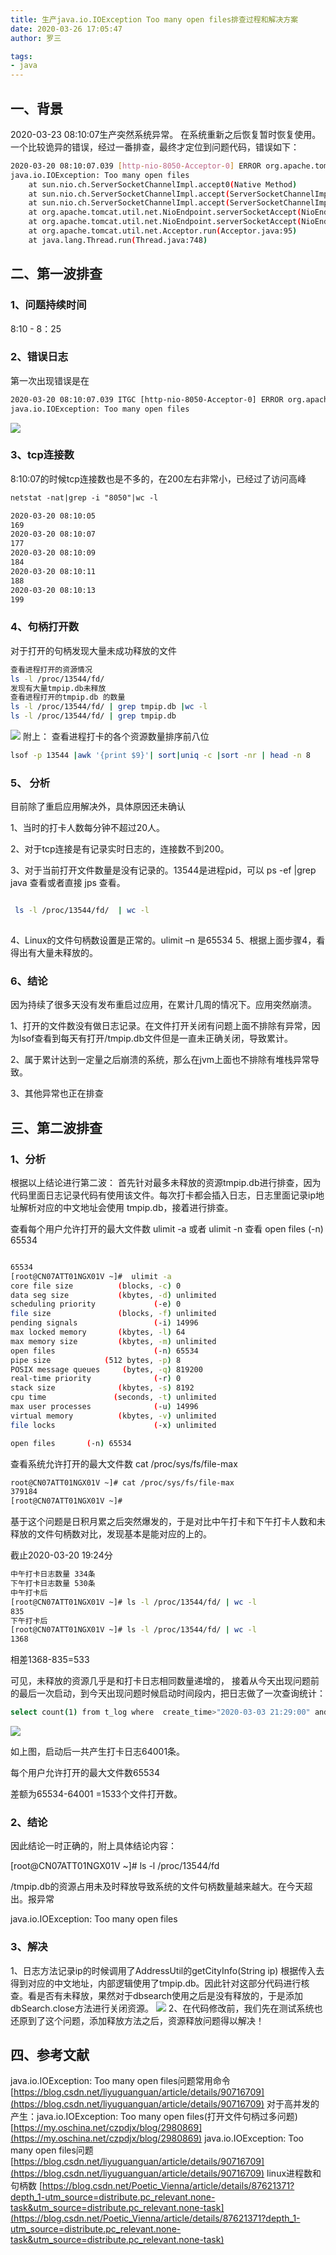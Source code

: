 ```yaml
---
title: 生产java.io.IOException Too many open files排查过程和解决方案
date: 2020-03-26 17:05:47
author: 罗三

tags:
- java
---
```

## 一、背景
2020-03-23 08:10:07生产突然系统异常。
在系统重新之后恢复暂时恢复使用。一个比较诡异的错误，经过一番排查，最终才定位到问题代码，错误如下：

```bash
2020-03-20 08:10:07.039 [http-nio-8050-Acceptor-0] ERROR org.apache.tomcat.util.net.Acceptor - Socket accept failed
java.io.IOException: Too many open files
	at sun.nio.ch.ServerSocketChannelImpl.accept0(Native Method)
	at sun.nio.ch.ServerSocketChannelImpl.accept(ServerSocketChannelImpl.java:422)
	at sun.nio.ch.ServerSocketChannelImpl.accept(ServerSocketChannelImpl.java:250)
	at org.apache.tomcat.util.net.NioEndpoint.serverSocketAccept(NioEndpoint.java:446)
	at org.apache.tomcat.util.net.NioEndpoint.serverSocketAccept(NioEndpoint.java:70)
	at org.apache.tomcat.util.net.Acceptor.run(Acceptor.java:95)
	at java.lang.Thread.run(Thread.java:748)
```

<!-- more -->


## 二、第一波排查
### 1、问题持续时间
8:10 - 8：25

### 2、错误日志
第一次出现错误是在

```handlebars
2020-03-20 08:10:07.039 ITGC [http-nio-8050-Acceptor-0] ERROR org.apache.tomcat.util.net.Acceptor - Socket accept failed
java.io.IOException: Too many open files
```

![](/images/20200323100419479.png)


### 3、tcp连接数
8:10:07的时候tcp连接数也是不多的，在200左右非常小，已经过了访问高峰

```handlebars
netstat -nat|grep -i "8050"|wc -l

2020-03-20 08:10:05
169
2020-03-20 08:10:07
177
2020-03-20 08:10:09
184
2020-03-20 08:10:11
188
2020-03-20 08:10:13
199
```
### 4、句柄打开数
 对于打开的句柄发现大量未成功释放的文件

```bash
查看进程打开的资源情况
ls -l /proc/13544/fd/
发现有大量tmpip.db未释放
查看进程打开的tmpip.db 的数量
ls -l /proc/13544/fd/ | grep tmpip.db |wc -l
ls -l /proc/13544/fd/ | grep tmpip.db 
```

  ![](/images/20200323094839824.png)
附上：
查看进程打卡的各个资源数量排序前八位
```bash
lsof -p 13544 |awk '{print $9}'| sort|uniq -c |sort -nr | head -n 8
```
### 5、 分析
目前除了重启应用解决外，具体原因还未确认

1、当时的打卡人数每分钟不超过20人。

2、对于tcp连接是有记录实时日志的，连接数不到200。

3、对于当前打开文件数量是没有记录的。13544是进程pid，可以 ps -ef |grep java 查看或者直接 jps 查看。

```bash

 ls -l /proc/13544/fd/  | wc -l 
 
 ```

4、Linux的文件句柄数设置是正常的。ulimit –n 是65534
5、根据上面步骤4，看得出有大量未释放的。

### 6、结论
因为持续了很多天没有发布重启过应用，在累计几周的情况下。应用突然崩溃。

1、打开的文件数没有做日志记录。在文件打开关闭有问题上面不排除有异常，因为lsof查看到每天有打开/tmpip.db文件但是一直未正确关闭，导致累计。

2、属于累计达到一定量之后崩溃的系统，那么在jvm上面也不排除有堆栈异常导致。

3、其他异常也正在排查

 

## 三、第二波排查
### 1、分析
根据以上结论进行第二波：
首先针对最多未释放的资源tmpip.db进行排查，因为代码里面日志记录代码有使用该文件。每次打卡都会插入日志，日志里面记录ip地址解析对应的中文地址会使用 tmpip.db，接着进行排查。

查看每个用户允许打开的最大文件数  ulimit -a 或者 ulimit -n 查看
open files                      (-n) 65534 

```bash

65534
[root@CN07ATT01NGX01V ~]#  ulimit -a
core file size          (blocks, -c) 0
data seg size           (kbytes, -d) unlimited
scheduling priority             (-e) 0
file size               (blocks, -f) unlimited
pending signals                 (-i) 14996
max locked memory       (kbytes, -l) 64
max memory size         (kbytes, -m) unlimited
open files                      (-n) 65534  
pipe size            (512 bytes, -p) 8
POSIX message queues     (bytes, -q) 819200
real-time priority              (-r) 0
stack size              (kbytes, -s) 8192
cpu time               (seconds, -t) unlimited
max user processes              (-u) 14996
virtual memory          (kbytes, -v) unlimited
file locks                      (-x) unlimited

open files       (-n) 65534


```

查看系统允许打开的最大文件数 cat /proc/sys/fs/file-max

```bash
root@CN07ATT01NGX01V ~]# cat /proc/sys/fs/file-max
379184
[root@CN07ATT01NGX01V ~]# 
```

基于这个问题是日积月累之后突然爆发的，于是对比中午打卡和下午打卡人数和未释放的文件句柄数对比，发现基本是能对应的上的。

截止2020-03-20 19:24分

```bash
中午打卡日志数量 334条
下午打卡日志数量 530条
中午打卡后
[root@CN07ATT01NGX01V ~]# ls -l /proc/13544/fd/ | wc -l
835
下午打卡后
[root@CN07ATT01NGX01V ~]# ls -l /proc/13544/fd/ | wc -l
1368
```
相差1368-835=533

可见，未释放的资源几乎是和打卡日志相同数量递增的，
接着从今天出现问题前的最后一次启动，到今天出现问题时候启动时间段内，把日志做了一次查询统计：

```bash
select count(1) from t_log where  create_time>"2020-03-03 21:29:00" and create_time<="2020-03-20 08:10:07"  order by create_time desc
```

![](/images/20200323094542768.png)

如上图，启动后一共产生打卡日志64001条。

每个用户允许打开的最大文件数65534

差额为65534-64001 =1533个文件打开数。

 

### 2、结论
因此结论一时正确的，附上具体结论内容：

[root@CN07ATT01NGX01V ~]# ls -l /proc/13544/fd

/tmpip.db的资源占用未及时释放导致系统的文件句柄数量越来越大。在今天超出。报异常

java.io.IOException: Too many open files


### 3、解决
1、日志方法记录ip的时候调用了AddressUtil的getCityInfo(String ip)
根据传入去得到对应的中文地址，内部逻辑使用了tmpip.db。因此针对这部分代码进行核查。看是否有未释放，果然对于dbsearch使用之后是没有释放的，于是添加dbSearch.close方法进行关闭资源。
![](/images/20200323102106440.png)
2、在代码修改前，我们先在测试系统也还原到了这个问题，添加释放方法之后，资源释放问题得以解决！


## 四、参考文献
java.io.IOException: Too many open files问题常用命令[https://blog.csdn.net/liyuguanguan/article/details/90716709](https://blog.csdn.net/liyuguanguan/article/details/90716709)
对于高并发的产生：java.io.IOException: Too many open files(打开文件句柄过多问题) 
[https://my.oschina.net/czpdjx/blog/2980869](https://my.oschina.net/czpdjx/blog/2980869)
java.io.IOException: Too many open files问题
[https://blog.csdn.net/liyuguanguan/article/details/90716709](https://blog.csdn.net/liyuguanguan/article/details/90716709)
linux进程数和句柄数
[https://blog.csdn.net/Poetic_Vienna/article/details/87621371?depth_1-utm_source=distribute.pc_relevant.none-task&utm_source=distribute.pc_relevant.none-task](https://blog.csdn.net/Poetic_Vienna/article/details/87621371?depth_1-utm_source=distribute.pc_relevant.none-task&utm_source=distribute.pc_relevant.none-task)


